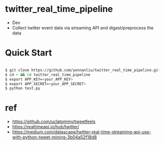 # twitter_real_time_pipeline
* Dev 
* Collect twitter event data via streaming API and digest/preprocess the data 

# Quick Start

```bash 

$ git clone https://github.com/yennanliu/twitter_real_time_pipeline.git
$ cd ~ && cd twitter_real_time_pipeline
$ export APP_KEY=<your_APP_KEY> 
$ export APP_SECRET=<your_APP_SECRET>
$ python test.py 

```


# ref 
* https://github.com/uclatommy/tweetfeels
* https://realtimeapi.io/hub/twitter/
* https://medium.com/datascape/twitter-real-time-streaming-api-use-with-python-tweet-mining-3b04a52f18d8

